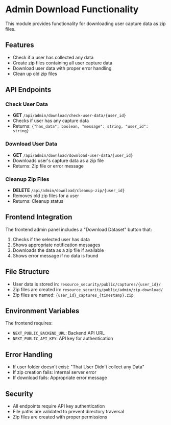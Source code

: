 # Admin Download Functionality

This module provides functionality for downloading user capture data as zip files.

## Features

- Check if a user has collected any data
- Create zip files containing all user capture data
- Download user data with proper error handling
- Clean up old zip files

## API Endpoints

### Check User Data
- **GET** `/api/admin/download/check-user-data/{user_id}`
- Checks if user has any capture data
- Returns: `{"has_data": boolean, "message": string, "user_id": string}`

### Download User Data
- **GET** `/api/admin/download/download-user-data/{user_id}`
- Downloads user's capture data as a zip file
- Returns: Zip file or error message

### Cleanup Zip Files
- **DELETE** `/api/admin/download/cleanup-zip/{user_id}`
- Removes old zip files for a user
- Returns: Cleanup status

## Frontend Integration

The frontend admin panel includes a "Download Dataset" button that:
1. Checks if the selected user has data
2. Shows appropriate notification messages
3. Downloads the data as a zip file if available
4. Shows error message if no data is found

## File Structure

- User data is stored in: `resource_security/public/captures/{user_id}/`
- Zip files are created in: `resource_security/public/admin/zip-download/`
- Zip files are named: `{user_id}_captures_{timestamp}.zip`

## Environment Variables

The frontend requires:
- `NEXT_PUBLIC_BACKEND_URL`: Backend API URL
- `NEXT_PUBLIC_API_KEY`: API key for authentication

## Error Handling

- If user folder doesn't exist: "That User Didn't collect any Data"
- If zip creation fails: Internal server error
- If download fails: Appropriate error message

## Security

- All endpoints require API key authentication
- File paths are validated to prevent directory traversal
- Zip files are created with proper permissions

